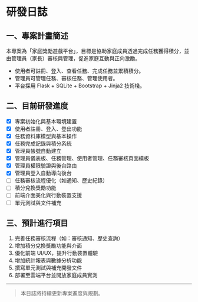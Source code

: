 # 研發日誌

## 一、專案計畫簡述
本專案為「家庭獎勵遊戲平台」，目標是協助家庭成員透過完成任務獲得積分，並由管理員（家長）審核與管理，促進家庭互動與正向激勵。

- 使用者可註冊、登入、查看任務、完成任務並累積積分。
- 管理員可管理任務、審核任務、管理使用者。
- 平台採用 Flask + SQLite + Bootstrap + Jinja2 技術棧。

## 二、目前研發進度
- [x] 專案初始化與基本環境建置
- [x] 使用者註冊、登入、登出功能
- [x] 任務資料庫模型與基本操作
- [x] 任務完成記錄與積分系統
- [x] 管理員帳號自動建立
- [x] 管理員儀表板、任務管理、使用者管理、任務審核頁面模板
- [x] 管理員權限驗證與後台路由
- [x] 管理員登入自動導向後台
- [ ] 任務審核流程優化（如通知、歷史紀錄）
- [ ] 積分兌換獎勵功能
- [ ] 前端介面美化與行動裝置支援
- [ ] 單元測試與文件補充

## 三、預計進行項目
1. 完善任務審核流程（如：審核通知、歷史查詢）
2. 增加積分兌換獎勵功能與介面
3. 優化前端 UI/UX，提升行動裝置體驗
4. 增加統計報表與數據分析功能
5. 撰寫單元測試與補充開發文件
6. 部署至雲端平台並開放家庭成員實測

---

> 本日誌將持續更新專案進度與規劃。 